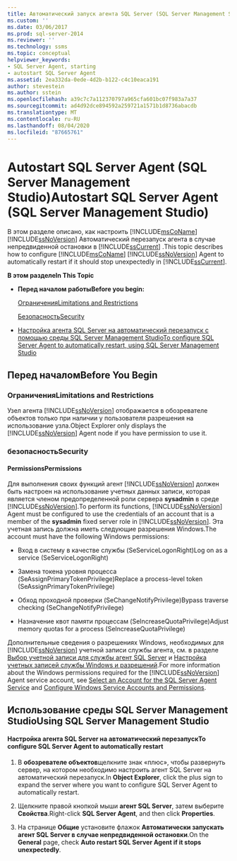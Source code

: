 ```yaml
---
title: Автоматический запуск агента SQL Server (SQL Server Management Studio) | Документация Майкрософт
ms.custom: ''
ms.date: 03/06/2017
ms.prod: sql-server-2014
ms.reviewer: ''
ms.technology: ssms
ms.topic: conceptual
helpviewer_keywords:
- SQL Server Agent, starting
- autostart SQL Server Agent
ms.assetid: 2ea332da-0ede-4d2b-b122-c4c10eaca191
author: stevestein
ms.author: sstein
ms.openlocfilehash: a39c7c7a112370797a965cfa601bc07f983a7a37
ms.sourcegitcommit: ad4d92dce894592a259721a1571b1d8736abacdb
ms.translationtype: MT
ms.contentlocale: ru-RU
ms.lasthandoff: 08/04/2020
ms.locfileid: "87665761"
---
```

# <a name="autostart-sql-server-agent-sql-server-management-studio"></a><span data-ttu-id="de42b-102">Autostart SQL Server Agent (SQL Server Management Studio)</span><span class="sxs-lookup"><span data-stu-id="de42b-102">Autostart SQL Server Agent (SQL Server Management Studio)</span></span>
  <span data-ttu-id="de42b-103">В этом разделе описано, как настроить [!INCLUDE[msCoName](../../includes/msconame-md.md)] [!INCLUDE[ssNoVersion](../../includes/ssnoversion-md.md)] Автоматический перезапуск агента в случае непредвиденной остановки в [!INCLUDE[ssCurrent](../../includes/sscurrent-md.md)] .</span><span class="sxs-lookup"><span data-stu-id="de42b-103">This topic describes how to configure [!INCLUDE[msCoName](../../includes/msconame-md.md)] [!INCLUDE[ssNoVersion](../../includes/ssnoversion-md.md)] Agent to automatically restart if it should stop unexpectedly in [!INCLUDE[ssCurrent](../../includes/sscurrent-md.md)].</span></span>  
  
 <span data-ttu-id="de42b-104">**В этом разделе**</span><span class="sxs-lookup"><span data-stu-id="de42b-104">**In This Topic**</span></span>  
  
-   <span data-ttu-id="de42b-105">**Перед началом работы**</span><span class="sxs-lookup"><span data-stu-id="de42b-105">**Before you begin:**</span></span>  
  
     [<span data-ttu-id="de42b-106">Ограничения</span><span class="sxs-lookup"><span data-stu-id="de42b-106">Limitations and Restrictions</span></span>](#Restrictions)  
  
     [<span data-ttu-id="de42b-107">Безопасность</span><span class="sxs-lookup"><span data-stu-id="de42b-107">Security</span></span>](#Security)  
  
-   [<span data-ttu-id="de42b-108">Настройка агента SQL Server на автоматический перезапуск с помощью среды SQL Server Management Studio</span><span class="sxs-lookup"><span data-stu-id="de42b-108">To configure SQL Server Agent to automatically restart, using SQL Server Management Studio</span></span>](#SSMSProcedure)  
  
##  <a name="before-you-begin"></a><a name="BeforeYouBegin"></a> <span data-ttu-id="de42b-109">Перед началом</span><span class="sxs-lookup"><span data-stu-id="de42b-109">Before You Begin</span></span>  
  
###  <a name="limitations-and-restrictions"></a><a name="Restrictions"></a> <span data-ttu-id="de42b-110">Ограничения</span><span class="sxs-lookup"><span data-stu-id="de42b-110">Limitations and Restrictions</span></span>  
 <span data-ttu-id="de42b-111">Узел агента [!INCLUDE[ssNoVersion](../../includes/ssnoversion-md.md)] отображается в обозревателе объектов только при наличии у пользователя разрешения на использование узла.</span><span class="sxs-lookup"><span data-stu-id="de42b-111">Object Explorer only displays the [!INCLUDE[ssNoVersion](../../includes/ssnoversion-md.md)] Agent node if you have permission to use it.</span></span>  
  
###  <a name="security"></a><a name="Security"></a> <span data-ttu-id="de42b-112">безопасность</span><span class="sxs-lookup"><span data-stu-id="de42b-112">Security</span></span>  
  
####  <a name="permissions"></a><a name="Permissions"></a> <span data-ttu-id="de42b-113">Permissions</span><span class="sxs-lookup"><span data-stu-id="de42b-113">Permissions</span></span>  
 <span data-ttu-id="de42b-114">Для выполнения своих функций агент [!INCLUDE[ssNoVersion](../../includes/ssnoversion-md.md)] должен быть настроен на использование учетных данных записи, которая является членом предопределенной роли сервера **sysadmin** в среде [!INCLUDE[ssNoVersion](../../includes/ssnoversion-md.md)].</span><span class="sxs-lookup"><span data-stu-id="de42b-114">To perform its functions, [!INCLUDE[ssNoVersion](../../includes/ssnoversion-md.md)] Agent must be configured to use the credentials of an account that is a member of the **sysadmin** fixed server role in [!INCLUDE[ssNoVersion](../../includes/ssnoversion-md.md)].</span></span> <span data-ttu-id="de42b-115">Эта учетная запись должна иметь следующие разрешения Windows.</span><span class="sxs-lookup"><span data-stu-id="de42b-115">The account must have the following Windows permissions:</span></span>  
  
-   <span data-ttu-id="de42b-116">Вход в систему в качестве службы (SeServiceLogonRight)</span><span class="sxs-lookup"><span data-stu-id="de42b-116">Log on as a service (SeServiceLogonRight)</span></span>  
  
-   <span data-ttu-id="de42b-117">Замена токена уровня процесса (SeAssignPrimaryTokenPrivilege)</span><span class="sxs-lookup"><span data-stu-id="de42b-117">Replace a process-level token (SeAssignPrimaryTokenPrivilege)</span></span>  
  
-   <span data-ttu-id="de42b-118">Обход проходной проверки (SeChangeNotifyPrivilege)</span><span class="sxs-lookup"><span data-stu-id="de42b-118">Bypass traverse checking (SeChangeNotifyPrivilege)</span></span>  
  
-   <span data-ttu-id="de42b-119">Назначение квот памяти процессам (SeIncreaseQuotaPrivilege)</span><span class="sxs-lookup"><span data-stu-id="de42b-119">Adjust memory quotas for a process (SeIncreaseQuotaPrivilege)</span></span>  
  
 <span data-ttu-id="de42b-120">Дополнительные сведения о разрешениях Windows, необходимых для [!INCLUDE[ssNoVersion](../../includes/ssnoversion-md.md)] учетной записи службы агента, см. в разделе [Выбор учетной записи для службы агент SQL Server](select-an-account-for-the-sql-server-agent-service.md) и [Настройка учетных записей службы Windows и разрешений](../../database-engine/configure-windows/configure-windows-service-accounts-and-permissions.md).</span><span class="sxs-lookup"><span data-stu-id="de42b-120">For more information about the Windows permissions required for the [!INCLUDE[ssNoVersion](../../includes/ssnoversion-md.md)] Agent service account, see [Select an Account for the SQL Server Agent Service](select-an-account-for-the-sql-server-agent-service.md) and [Configure Windows Service Accounts and Permissions](../../database-engine/configure-windows/configure-windows-service-accounts-and-permissions.md).</span></span>  
  
##  <a name="using-sql-server-management-studio"></a><a name="SSMSProcedure"></a> <span data-ttu-id="de42b-121">Использование среды SQL Server Management Studio</span><span class="sxs-lookup"><span data-stu-id="de42b-121">Using SQL Server Management Studio</span></span>  
  
#### <a name="to-configure-sql-server-agent-to-automatically-restart"></a><span data-ttu-id="de42b-122">Настройка агента SQL Server на автоматический перезапуск</span><span class="sxs-lookup"><span data-stu-id="de42b-122">To configure SQL Server Agent to automatically restart</span></span>  
  
1.  <span data-ttu-id="de42b-123">В **обозревателе объектов**щелкните знак «плюс», чтобы развернуть сервер, на котором необходимо настроить агент SQL Server на автоматический перезапуск.</span><span class="sxs-lookup"><span data-stu-id="de42b-123">In **Object Explorer**, click the plus sign to expand the server where you want to configure SQL Server Agent to automatically restart.</span></span>  
  
2.  <span data-ttu-id="de42b-124">Щелкните правой кнопкой мыши **агент SQL Server**, затем выберите **Свойства**.</span><span class="sxs-lookup"><span data-stu-id="de42b-124">Right-click **SQL Server Agent**, and then click **Properties**.</span></span>  
  
3.  <span data-ttu-id="de42b-125">На странице **Общие** установите флажок **Автоматически запускать агент SQL Server в случае непредвиденной остановки**.</span><span class="sxs-lookup"><span data-stu-id="de42b-125">On the **General** page, check **Auto restart SQL Server Agent if it stops unexpectedly**.</span></span>  
  
  
